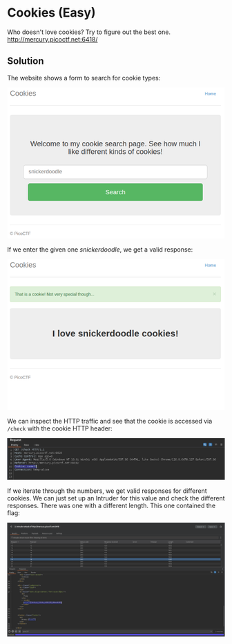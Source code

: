# Cookies (Easy)
Who doesn't love cookies? Try to figure out the best one. http://mercury.picoctf.net:6418/

## Solution
The website shows a form to search for cookie types:

![Website](./images/Cookies_0.png)

If we enter the given one _snickerdoodle_, we get a valid response:

![Valid cookie](./images/Cookies_1.png)

We can inspect the HTTP traffic and see that the cookie is accessed via `/check` with the cookie HTTP header:

![HTTP](./images/Cookies_2.png)

If we iterate through the numbers, we get valid responses for different cookies. We can just set up an Intruder for this value and check the different responses. There was one with a different length. This one contained the flag:

![Flag](./images/Cookies_3.png)
